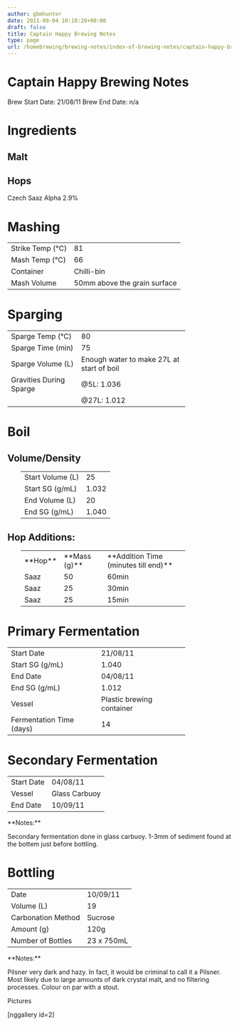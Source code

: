 ```yaml
---
author: gbmhunter
date: 2011-09-04 10:10:20+00:00
draft: false
title: Captain Happy Brewing Notes
type: page
url: /homebrewing/brewing-notes/index-of-brewing-notes/captain-happy-brewing-notes
---
```


# Captain Happy Brewing Notes


Brew Start Date: 21/08/11
Brew End Date: n/a


# Ingredients




## Malt




## Hops


Czech Saaz Alpha 2.9%


# Mashing


<table style="width: 400px;" border="0" >
<tbody >
<tr >

<td >Strike Temp (°C)
</td>

<td >81
</td>
</tr>
<tr >

<td >Mash Temp (°C)
</td>

<td >66
</td>
</tr>
<tr >

<td >Container
</td>

<td >Chilli-bin
</td>
</tr>
<tr >

<td >Mash Volume
</td>

<td >50mm above the grain surface
</td>
</tr>
</tbody>
</table>


# Sparging


<table style="width: 400px;" border="0" >
<tbody >
<tr >

<td >Sparge Temp (°C)
</td>

<td >80
</td>
</tr>
<tr >

<td >Sparge Time (min)
</td>

<td >75
</td>
</tr>
<tr >

<td >Sparge Volume (L)
</td>

<td > Enough water to make 27L at start of boil
</td>
</tr>
<tr >

<td > Gravities During Sparge
</td>

<td >@5L: 1.036
</td>
</tr>
<tr >

<td >
</td>

<td >@27L: 1.012
</td>
</tr>
</tbody>
</table>


# Boil




## Volume/Density


<table style="width: 400px; padding-left: 30px;" border="0" >
<tbody >
<tr >

<td >Start Volume (L)
</td>

<td >25
</td>
</tr>
<tr >

<td >Start SG (g/mL)
</td>

<td >1.032
</td>
</tr>
<tr >

<td >End Volume (L)
</td>

<td >20
</td>
</tr>
<tr >

<td >End SG (g/mL)
</td>

<td >1.040
</td>
</tr>
</tbody>
</table>


## Hop Additions:


<table style="width: 400px; padding-left: 30px;" border="0" >
<tbody >
<tr >

<td >**Hop**
</td>

<td >**Mass (g)**
</td>

<td >**Addition Time (minutes till end)**
</td>
</tr>
<tr >

<td >Saaz
</td>

<td >50
</td>

<td >60min
</td>
</tr>
<tr >

<td >Saaz
</td>

<td >25
</td>

<td >30min
</td>
</tr>
<tr >

<td >Saaz
</td>

<td >25
</td>

<td >15min
</td>
</tr>
</tbody>
</table>


# Primary Fermentation


<table style="width: 400px;" border="0" >
<tbody >
<tr >

<td >Start Date
</td>

<td >21/08/11
</td>
</tr>
<tr >

<td >Start SG (g/mL)
</td>

<td >1.040
</td>
</tr>
<tr >

<td >End Date
</td>

<td >04/08/11
</td>
</tr>
<tr >

<td >End SG (g/mL)
</td>

<td >1.012
</td>
</tr>
<tr >

<td >Vessel
</td>

<td >Plastic brewing container
</td>
</tr>
<tr >

<td >Fermentation Time (days)
</td>

<td >14
</td>
</tr>
</tbody>
</table>


# Secondary Fermentation


<table style="width: 600px;" border="0" >
<tbody >
<tr >

<td >Start Date
</td>

<td >04/08/11
</td>
</tr>
<tr >

<td >Vessel
</td>

<td >Glass Carbuoy
</td>
</tr>
<tr >

<td >End Date
</td>

<td >10/09/11
</td>
</tr>
</tbody>
</table>
**Notes:**

Secondary fermentation done in glass carbuoy. 1-3mm of sediment found at the bottem just before bottling.




# Bottling


<table style="width: 600px;" border="0" >
<tbody >
<tr >

<td >Date
</td>

<td >10/09/11
</td>
</tr>
<tr >

<td >Volume (L)
</td>

<td >19
</td>
</tr>
<tr >

<td >Carbonation Method
</td>

<td >Sucrose
</td>
</tr>
<tr >

<td >Amount (g)
</td>

<td >120g
</td>
</tr>
<tr >

<td >Number of Bottles
</td>

<td >23 x 750mL
</td>
</tr>
</tbody>
</table>
**Notes:**

Pilsner very dark and hazy. In fact, it would be criminal to call it a Pilsner. Most likely due to large amounts of dark crystal malt, and no filtering processes. Colour on par with a stout.

Pictures

[nggallery id=2]
